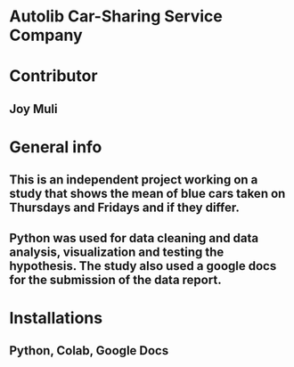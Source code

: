 # Autolib Car-Sharing Service Company
# Contributor
## Joy Muli
# General info
## This is an independent project working on a study that shows the mean of blue cars taken on Thursdays and Fridays and if they differ. 
## Python was used for data cleaning and data analysis, visualization and testing the hypothesis. The study also used a google docs for the submission of the data report.
# Installations
## Python, Colab, Google Docs
